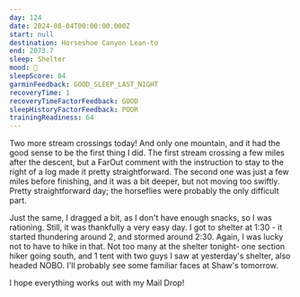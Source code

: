 ```yaml
---
day: 124
date: 2024-08-04T00:00:00.000Z
start: null
destination: Horseshoe Canyon Lean-to
end: 2073.7
sleep: Shelter
mood: 🙂
sleepScore: 84
garminFeedback: GOOD_SLEEP_LAST_NIGHT
recoveryTime: 1
recoveryTimeFactorFeedback: GOOD
sleepHistoryFactorFeedback: POOR
trainingReadiness: 64
---
```

Two more stream crossings today! And only one mountain, and it had the good sense to be the first thing I did. The first stream crossing a few miles after the descent, but a FarOut comment with the instruction to stay to the right of a log made it pretty straightforward. The second one was just a few miles before finishing, and it was a bit deeper, but not moving too swiftly. Pretty straightforward day; the horseflies were probably the only difficult part. 

Just the same, I dragged a bit, as I don't have enough snacks, so I was rationing. Still, it was thankfully a very easy day. I got to shelter at 1:30 - it started thundering around 2, and stormed around 2:30. Again, I was lucky not to have to hike in that. Not too many at the shelter tonight- one section hiker going south, and 1 tent with two guys I saw at yesterday's shelter, also headed NOBO. I'll probably see some familiar faces at Shaw's tomorrow.

I hope everything works out with my Mail Drop!
